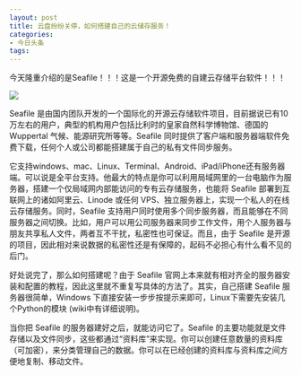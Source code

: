 ```yaml
---
layout: post
title: 云盘纷纷关停，如何搭建自己的云储存服务！
categories:
- 今日头条
tags:
---
```

今天隆重介绍的是Seafile！！！这是一个开源免费的自建云存储平台软件！！！

![](http://p3.pstatp.com/large/5dc000468741c622420)

Seafile 是由国内团队开发的一个国际化的开源云存储软件项目，目前据说已有10万左右的用户，典型的机构用户包括比利时的皇家自然科学博物馆、德国的 Wuppertal 气候、能源研究所等等。Seafile 同时提供了客户端和服务器端软件免费下载，任何个人或公司都能搭建属于自己的私有文件同步服务。

它支持windows、mac、Linux、Terminal、Android、iPad/iPhone还有服务器端。可以说是全平台支持。他最大的特点是你可以利用局域网里的一台电脑作为服务器，搭建一个仅局域网内部能访问的专有云存储服务，也能将 Seafile 部署到互联网上的诸如阿里云、Linode 或任何 VPS、独立服务器上，实现一个私人的在线云存储服务。同时，Seafile 支持用户同时使用多个同步服务器，而且能够在不同服务器之间切换。比如，用户可以用公司服务器来同步工作文件，用个人服务器与朋友共享私人文件，两者互不干扰，私密性也可保证。而且，由于 Seafile 是开源的项目，因此相对来说数据的私密性还是有保障的，起码不必担心有什么看不见的后门。

好处说完了，那么如何搭建呢？由于 Seafile 官网上本来就有相对齐全的服务器安装和配置的教程，因此这里就不重复写具体的方法了。其实，自己搭建 Seafile 服务器很简单，Windows 下直接安装一步步按提示来即可，Linux下需要先安装几个Python的模块 (wiki中有详细说明)。

当你把 Seafile 的服务器建好之后，就能访问它了。Seafile 的主要功能就是文件存储以及文件同步，这些都通过“资料库”来实现。你可以创建任意数量的资料库（可加密），来分类管理自己的数据。你可以在已经创建的资料库与资料库之间方便地复制、移动文件。